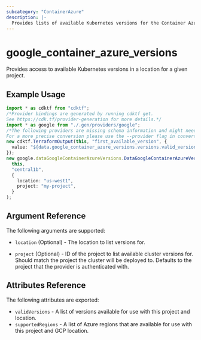 ```yaml
---
subcategory: "ContainerAzure"
description: |-
  Provides lists of available Kubernetes versions for the Container Azure resources.
---
```


# google\_container\_azure\_versions

Provides access to available Kubernetes versions in a location for a given project.

## Example Usage

```typescript
import * as cdktf from "cdktf";
/*Provider bindings are generated by running cdktf get.
See https://cdk.tf/provider-generation for more details.*/
import * as google from "./.gen/providers/google";
/*The following providers are missing schema information and might need manual adjustments to synthesize correctly: google.
For a more precise conversion please use the --provider flag in convert.*/
new cdktf.TerraformOutput(this, "first_available_version", {
  value: "${data.google_container_azure_versions.versions.valid_versions[0]}",
});
new google.dataGoogleContainerAzureVersions.DataGoogleContainerAzureVersions(
  this,
  "central1b",
  {
    location: "us-west1",
    project: "my-project",
  }
);

```

## Argument Reference

The following arguments are supported:

*   `location` (Optional) - The location to list versions for.

*   `project` (Optional) - ID of the project to list available cluster versions for. Should match the project the cluster will be deployed to.
    Defaults to the project that the provider is authenticated with.

## Attributes Reference

The following attributes are exported:

* `validVersions` - A list of versions available for use with this project and location.
* `supportedRegions` - A list of Azure regions that are available for use with this project and GCP location.
